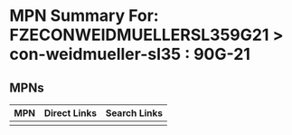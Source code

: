 



# MPN Summary For: FZECONWEIDMUELLERSL359G21 > con-weidmueller-sl35 : 90G-21

## MPNs
  

|MPN|Direct Links|Search Links|
| :--- | :--- | :--- |
||||
